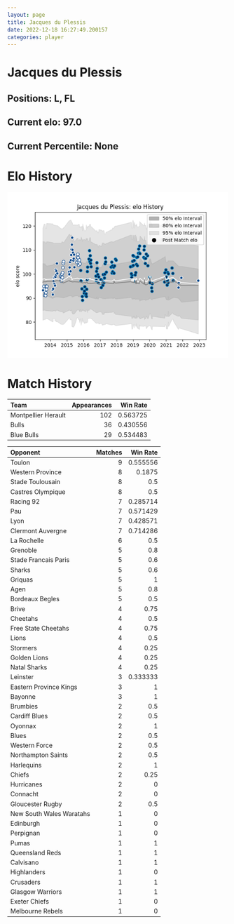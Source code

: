 ```yaml
---  
layout: page  
title: Jacques du Plessis  
date: 2022-12-18 16:27:49.200157  
categories: player  
---
```

# Jacques du Plessis

## Positions: L, FL

## Current elo: 97.0

## Current Percentile: None

# Elo History


![elo history](history_JacquesduPlessis.png)
# Match History


| Team                |   Appearances |   Win Rate |
|:--------------------|--------------:|-----------:|
| Montpellier Herault |           102 |   0.563725 |
| Bulls               |            36 |   0.430556 |
| Blue Bulls          |            29 |   0.534483 |

| Opponent                 |   Matches |   Win Rate |
|:-------------------------|----------:|-----------:|
| Toulon                   |         9 |   0.555556 |
| Western Province         |         8 |   0.1875   |
| Stade Toulousain         |         8 |   0.5      |
| Castres Olympique        |         8 |   0.5      |
| Racing 92                |         7 |   0.285714 |
| Pau                      |         7 |   0.571429 |
| Lyon                     |         7 |   0.428571 |
| Clermont Auvergne        |         7 |   0.714286 |
| La Rochelle              |         6 |   0.5      |
| Grenoble                 |         5 |   0.8      |
| Stade Francais Paris     |         5 |   0.6      |
| Sharks                   |         5 |   0.6      |
| Griquas                  |         5 |   1        |
| Agen                     |         5 |   0.8      |
| Bordeaux Begles          |         5 |   0.5      |
| Brive                    |         4 |   0.75     |
| Cheetahs                 |         4 |   0.5      |
| Free State Cheetahs      |         4 |   0.75     |
| Lions                    |         4 |   0.5      |
| Stormers                 |         4 |   0.25     |
| Golden Lions             |         4 |   0.25     |
| Natal Sharks             |         4 |   0.25     |
| Leinster                 |         3 |   0.333333 |
| Eastern Province Kings   |         3 |   1        |
| Bayonne                  |         3 |   1        |
| Brumbies                 |         2 |   0.5      |
| Cardiff Blues            |         2 |   0.5      |
| Oyonnax                  |         2 |   1        |
| Blues                    |         2 |   0.5      |
| Western Force            |         2 |   0.5      |
| Northampton Saints       |         2 |   0.5      |
| Harlequins               |         2 |   1        |
| Chiefs                   |         2 |   0.25     |
| Hurricanes               |         2 |   0        |
| Connacht                 |         2 |   0        |
| Gloucester Rugby         |         2 |   0.5      |
| New South Wales Waratahs |         1 |   0        |
| Edinburgh                |         1 |   0        |
| Perpignan                |         1 |   0        |
| Pumas                    |         1 |   1        |
| Queensland Reds          |         1 |   1        |
| Calvisano                |         1 |   1        |
| Highlanders              |         1 |   0        |
| Crusaders                |         1 |   1        |
| Glasgow Warriors         |         1 |   1        |
| Exeter Chiefs            |         1 |   0        |
| Melbourne Rebels         |         1 |   0        |